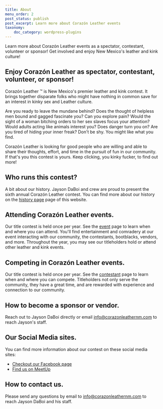 ```yaml
---
title: About
menu_order: 2
post_status: publish
post_excerpt: Learn more about Corazón Leather events
taxonomy:
    doc_category: wordpress-plugins
---
```


Learn more about Corazón Leather events as a spectator, contestant, volunteer or sponsor! Get involved and enjoy New Mexico's leather and kink culture!

## Enjoy Corazón Leather as spectator, contestant, volunteer, or sponsor!

Corazón Leather &#8482; is New Mexico's premier leather and kink contest. It brings together disparate folks who might have nothing in common save for an interest in kinky sex and Leather culture.

Are you ready to leave the mundane behind? Does the thought of helpless men bound and gagged fascinate you? Can you explore pain? Would the sight of a woman bitching orders to her sex slaves focus your attention? Would adults acting like animals interest you? Does danger turn you on? Are you tired of hiding your inner freak? Don't be shy. You might like what you find. 

Corazón Leather is looking for good people who are willing and able to share their thoughts, effort, and time in the pursuit of fun in our community. If that's you this contest is yours. Keep clicking, you kinky fucker, to find out more!


## Who runs this contest?

A bit about our history. Jayson DaBoi and crew are proud to present the sixth annual Corazón Leather contest. You can find more about our history on the [history page](http://www.corazonleathernm.com/index.php/history) page of this website.


## Attending Corazón Leather events.

Our title contest is held once per year. See the [event](http://www.corazonleathernm.com/index.php/event) page to learn when and where you can attend. You'll find entertainment and comradery at our event interacting with our community, the contestants, bootblacks, vendors, and more. Throughout the year, you may see our titleholders hold or attend other leather and kink events.


## Competing in Corazón Leather events.

Our title contest is held once per year. See the [contestant](http://www.corazonleathernm.com/index.php/contestant) page to learn when and where you can compete. Titleholders not only serve the community, they have a great time, and are rewarded with experience and connection to our community.


## How to become a sponsor or vendor.

Reach out to Jayson DaBoi directly or email [info@corazonleathernm.com](mailto:info@corazonleathernm.com) to reach Jayson's staff.


## Our Social Media sites.

You can find more information about our contest on these social media sites:

* [Checkout our Facebook page](https://www.facebook.com/groups/979319810001705)
* [Find us on MeetUp](https://www.meetup.com/albuquerque-leather-kink/)


## How to contact us.

Please send any questions by email to [info@corazonleathernm.com](mailto:info@corazonleathernm.com) to reach Jayson DaBoi and his staff.
